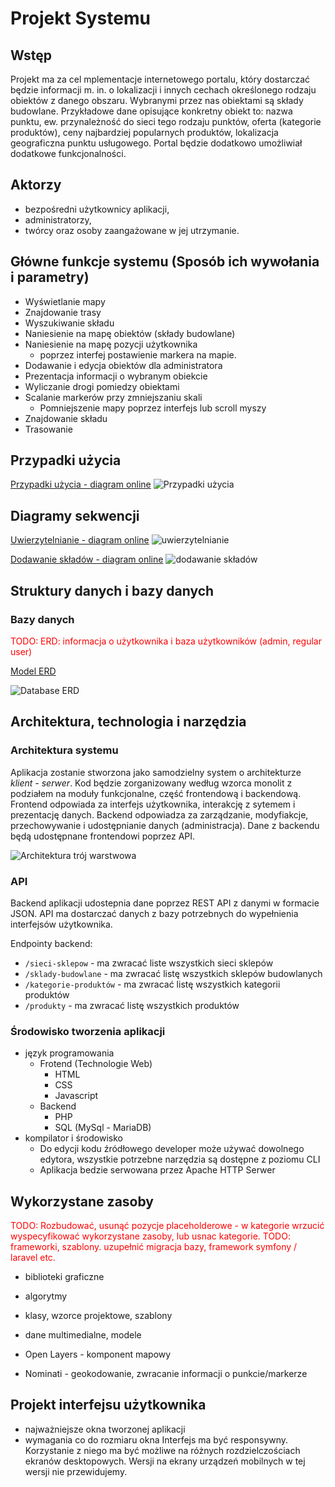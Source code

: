# Projekt Systemu

## Wstęp

Projekt ma za cel mplementacje internetowego portalu, który dostarczać będzie informacji m. in. o lokalizacji i innych cechach określonego rodzaju obiektów z danego obszaru. Wybranymi przez nas obiektami są składy budowlane. Przykładowe dane opisujące konkretny obiekt to: nazwa punktu, ew. przynależność do sieci tego rodzaju punktów, oferta (kategorie produktów), ceny najbardziej popularnych produktów, lokalizacja geograficzna punktu usługowego. Portal będzie dodatkowo umożliwiał dodatkowe funkcjonalności.


## Aktorzy

- bezpośredni użytkownicy aplikacji,
- administratorzy,
- twórcy oraz osoby zaangażowane w jej utrzymanie.


## Główne funkcje systemu (Sposób ich wywołania i parametry)

- Wyświetlanie mapy
- Znajdowanie trasy
- Wyszukiwanie składu
- Naniesienie na mapę obiektów (składy budowlane)
- Naniesienie na mapę pozycji użytkownika
    - poprzez interfej postawienie markera na mapie.
- Dodawanie i edycja obiektów dla administratora
- Prezentacja informacji o wybranym obiekcie
- Wyliczanie drogi pomiedzy obiektami
- Scalanie markerów przy zmniejszaniu skali
    - Pomniejszenie mapy poprzez interfejs lub scroll myszy
- Znajdowanie składu
- Trasowanie


## Przypadki użycia

[Przypadki użycia - diagram online](https://lucid.app/lucidchart/invitations/accept/5aeeff3c-66a8-4277-9b84-76ac267686b8)
![Przypadki użycia][use-cases] 



## Diagramy sekwencji

[Uwierzytelnianie - diagram online](https://lucid.app/lucidchart/invitations/accept/8f8b7b4d-717c-455a-8884-1de739772dbf)
![uwierzytelnianie][sd-auth]

[Dodawanie składów - diagram online](https://lucid.app/lucidchart/invitations/accept/0ab9f03f-5ef8-4bf6-a1f0-a548879ab0ac)
![dodawanie składów][sd-add-asset]



## Struktury danych i bazy danych

### Bazy danych

<span style="color:red">TODO: ERD: informacja o użytkownika i baza użytkowników (admin, regular user)</span>

[Model ERD](https://lucid.app/lucidchart/invitations/accept/b159eb18-5e39-4430-a0bb-e2351735fe51)

![Database ERD][database-erd]



## Architektura, technologia i narzędzia

### Architektura systemu

Aplikacja zostanie stworzona jako samodzielny system o architekturze *klient - serwer*. Kod będzie zorganizowany według wzorca monolit z podziałem na moduły funkcjonalne, część frontendową i backendową. Frontend odpowiada za interfejs użytkownika, interakcję z sytemem i prezentację danych. Backend odpowiadza za zarządzanie, modyfiakcje, przechowywanie i udostępnianie danych (administracja). Dane z backendu będą udostępnane frontendowi poprzez API.

![Architektura trój warstwowa][triple-layer-arch]


### API

Backend aplikacji udostepnia dane poprzez REST API z danymi w formacie JSON.
API ma dostarczać danych z bazy potrzebnych do wypełnienia interfejsów użytkownika.

Endpointy backend:
- `/sieci-sklepow` - ma zwracać liste wszystkich sieci sklepów 
- `/sklady-budowlane` - ma zwracać listę wszystkich sklepów budowlanych
- `/kategorie-produktów` - ma zwracać listę wszystkich kategorii produktów
- `/produkty` - ma zwracać listę wszystkich produktów


### Środowisko tworzenia aplikacji

- język programowania
    - Frotend (Technologie Web)
        - HTML
        - CSS
        - Javascript
    - Backend
        - PHP
        - SQL (MySql - MariaDB)
- kompilator i środowisko
    - Do edycji kodu źródłowego developer może używać dowolnego edytora, wszystkie potrzebne narzędzia są dostępne z poziomu CLI
    - Aplikacja bedzie serwowana przez Apache HTTP Serwer


## Wykorzystane zasoby

<span style="color:red">TODO: Rozbudować, usunąć pozycje placeholderowe - w kategorie wrzucić wyspecyfikować wykorzystane zasoby, lub usnac kategorie.</span>
<span style="color:red">TODO: frameworki, szablony. uzupełnić migracja bazy, framework symfony / laravel etc.</span>

- biblioteki graficzne
- algorytmy
- klasy, wzorce projektowe, szablony
- dane multimedialne, modele

- Open Layers - komponent mapowy
- Nominati - geokodowanie, zwracanie informacji o punkcie/markerze

## Projekt interfejsu użytkownika

- najważniejsze okna tworzonej aplikacji
- wymagania co do rozmiaru okna
    Interfejs ma być responsywny. Korzystanie z niego ma być możliwe na różnych rozdzielczościach ekranów desktopowych. Wersji na ekrany urządzeń mobilnych w tej wersji nie przewidujemy.





[database-erd]: ./img/database-erd-lucidchart.png
[triple-layer-arch]: ./img/architektura-trojwarstwowa-klient-serwer.jpg
[sd-auth]: ./img/sd-auth.png
[sd-add-asset]: ./img/sd-add-asset.png
[use-cases]: ./img/use-cases.png